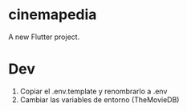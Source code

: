 # cinemapedia

A new Flutter project.

# Dev
1. Copiar el .env.template y renombrarlo a .env
2. Cambiar las variables de entorno (TheMovieDB)